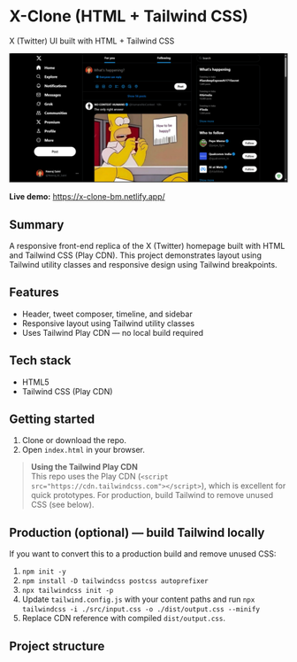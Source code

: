 # X-Clone (HTML + Tailwind CSS)
X (Twitter) UI built with HTML + Tailwind CSS

![X Clone screenshot](https://github.com/NeerajSaini271/X-Clone-HTML-Tailwind-CSS-/blob/f9a49116518b38c8d3380471090259a4f624a905/img/X%20Clone.png)

**Live demo:** https://x-clone-bm.netlify.app/

## Summary
A responsive front-end replica of the X (Twitter) homepage built with HTML and Tailwind CSS (Play CDN). This project demonstrates layout using Tailwind utility classes and responsive design using Tailwind breakpoints.

## Features
- Header, tweet composer, timeline, and sidebar
- Responsive layout using Tailwind utility classes
- Uses Tailwind Play CDN — no local build required

## Tech stack
- HTML5
- Tailwind CSS (Play CDN)

## Getting started
1. Clone or download the repo.
2. Open `index.html` in your browser.

> **Using the Tailwind Play CDN**  
> This repo uses the Play CDN (`<script src="https://cdn.tailwindcss.com"></script>`), which is excellent for quick prototypes. For production, build Tailwind to remove unused CSS (see below).

## Production (optional) — build Tailwind locally
If you want to convert this to a production build and remove unused CSS:
1. `npm init -y`
2. `npm install -D tailwindcss postcss autoprefixer`
3. `npx tailwindcss init -p`
4. Update `tailwind.config.js` with your content paths and run `npx tailwindcss -i ./src/input.css -o ./dist/output.css --minify`
5. Replace CDN reference with compiled `dist/output.css`.

## Project structure
